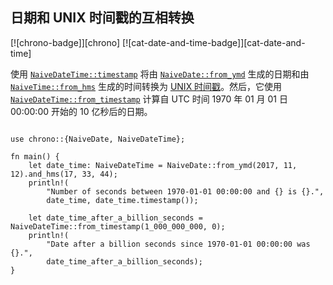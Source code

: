 ## 日期和 UNIX 时间戳的互相转换

<!--
> [datetime/parse/timestamp.md](https://github.com/rust-lang-nursery/rust-cookbook/blob/master/src/datetime/parse/timestamp.md)
> <br />
> commit b61c8e588ad8445de36cd5f28e99232b5f858a41 - 2020.06.01
-->

[![chrono-badge]][chrono] [![cat-date-and-time-badge]][cat-date-and-time]

使用 [`NaiveDateTime::timestamp`] 将由 [`NaiveDate::from_ymd`] 生成的日期和由 [`NaiveTime::from_hms`] 生成的时间转换为 [UNIX 时间戳][UNIX timestamp]。然后，它使用 [`NaiveDateTime::from_timestamp`] 计算自 UTC 时间 1970 年 01 月 01 日 00:00:00 开始的 10 亿秒后的日期。

```rust,edition2018

use chrono::{NaiveDate, NaiveDateTime};

fn main() {
    let date_time: NaiveDateTime = NaiveDate::from_ymd(2017, 11, 12).and_hms(17, 33, 44);
    println!(
        "Number of seconds between 1970-01-01 00:00:00 and {} is {}.",
        date_time, date_time.timestamp());

    let date_time_after_a_billion_seconds = NaiveDateTime::from_timestamp(1_000_000_000, 0);
    println!(
        "Date after a billion seconds since 1970-01-01 00:00:00 was {}.",
        date_time_after_a_billion_seconds);
}
```

[`NaiveDate::from_ymd`]: https://docs.rs/chrono/*/chrono/naive/struct.NaiveDate.html#method.from_ymd
[`NaiveDateTime::from_timestamp`]: https://docs.rs/chrono/*/chrono/naive/struct.NaiveDateTime.html#method.from_timestamp
[`NaiveDateTime::timestamp`]: https://docs.rs/chrono/*/chrono/naive/struct.NaiveDateTime.html#method.timestamp
[`NaiveTime::from_hms`]: https://docs.rs/chrono/*/chrono/naive/struct.NaiveTime.html#method.from_hms

[UNIX timestamp]: https://en.wikipedia.org/wiki/Unix_time
